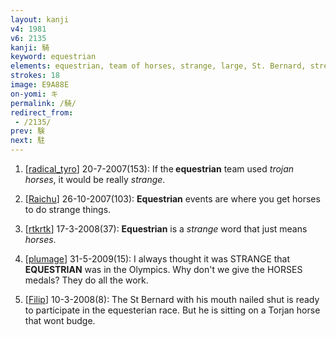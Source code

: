 ```yaml
---
layout: kanji
v4: 1981
v6: 2135
kanji: 騎
keyword: equestrian
elements: equestrian, team of horses, strange, large, St. Bernard, street, nail, spike, mouth
strokes: 18
image: E9A88E
on-yomi: キ
permalink: /騎/
redirect_from:
 - /2135/
prev: 験
next: 駐
---
```


1) [<a href="http://kanji.koohii.com/profile/radical_tyro">radical_tyro</a>] 20-7-2007(153): If the<strong> equestrian</strong> team used <em>trojan horses</em>, it would be really <em>strange</em>.

2) [<a href="http://kanji.koohii.com/profile/Raichu">Raichu</a>] 26-10-2007(103): <strong>Equestrian</strong> events are where you get horses to do strange things.

3) [<a href="http://kanji.koohii.com/profile/rtkrtk">rtkrtk</a>] 17-3-2008(37): <strong>Equestrian</strong> is a <em>strange</em> word that just means <em>horses</em>.

4) [<a href="http://kanji.koohii.com/profile/plumage">plumage</a>] 31-5-2009(15): I always thought it was STRANGE that<strong> EQUESTRIAN</strong> was in the Olympics. Why don&#039;t we give the HORSES medals? They do all the work.

5) [<a href="http://kanji.koohii.com/profile/Filip">Filip</a>] 10-3-2008(8): The St Bernard with his mouth nailed shut is ready to participate in the equesterian race. But he is sitting on a Torjan horse that wont budge.

